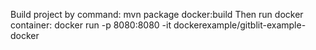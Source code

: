 Build project by command: mvn package docker:build
Then run docker container: docker run -p 8080:8080 -it dockerexample/gitblit-example-docker